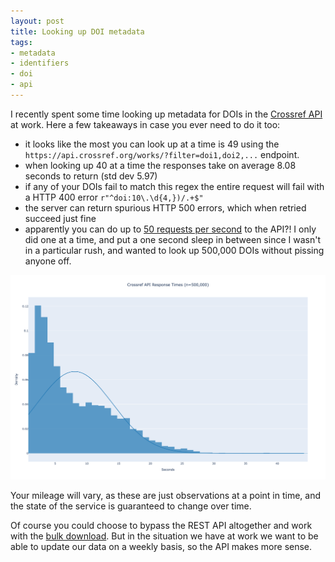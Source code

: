 ```yaml
---
layout: post
title: Looking up DOI metadata
tags:
- metadata
- identifiers
- doi
- api
---
```


I recently spent some time looking up metadata for DOIs in the [Crossref API] at work. Here a few takeaways in case you ever need to do it too:

- it looks like the most you can look up at a time is 49 using the `https://api.crossref.org/works/?filter=doi1,doi2,...` endpoint.
- when looking up 40 at a time the responses take on average 8.08 seconds to return (std dev 5.97)
- if any of your DOIs fail to match this regex the entire request will fail with a HTTP 400 error `r"^doi:10\.\d{4,})/.+$"`
- the server can return spurious HTTP 500 errors, which when retried succeed just fine
- apparently you can do up to [50 requests per second] to the API?! I only did one at a time, and put a one second sleep in between since I wasn't in a particular rush, and wanted to look up 500,000 DOIs without pissing anyone off.

<a href="/images/crossref-api.png"><img class="img-fluid" src="/images/crossref-api.png"></a>

Your mileage will vary, as these are just observations at a point in time, and the state of the service is guaranteed to change over time.

Of course you could choose to bypass the REST API altogether and work with the [bulk download]. But in the situation we have at work we want to be able to update our data on a weekly basis, so the API makes more sense.

[Crossref API]: https://www.crossref.org/documentation/retrieve-metadata/rest-api/
[50 requests per second]: https://api.crossref.org/swagger-ui/index.html#limits
[bulk download]: https://www.crossref.org/learning/public-data-file/

